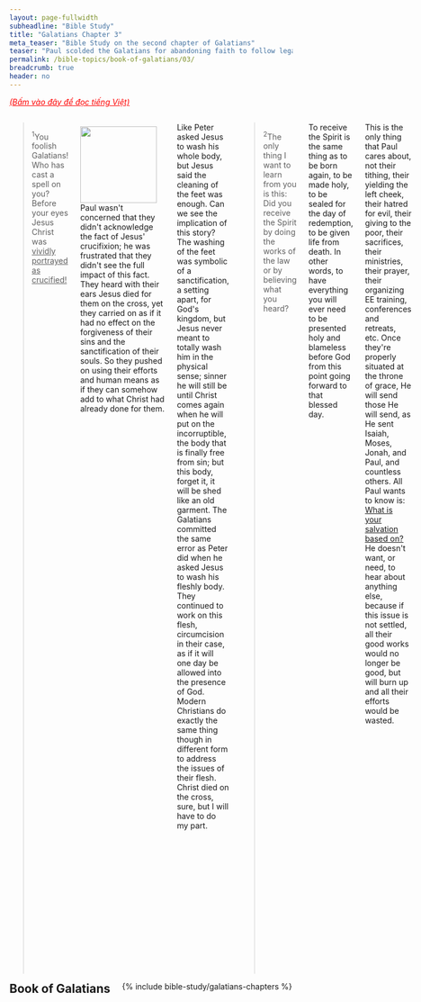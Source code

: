 ```yaml
---
layout: page-fullwidth
subheadline: "Bible Study"
title: "Galatians Chapter 3"
meta_teaser: "Bible Study on the second chapter of Galatians"
teaser: "Paul scolded the Galatians for abandoning faith to follow legalism. He continues to try to convince them that justification can only be by faith, and that God's promise to save believers was given hundreds of years before the law was delivered, and God's promise cannot be broken under any circumstances. The law was given to make people realize their need of the Savior, but not for justification."
permalink: /bible-topics/book-of-galatians/03/
breadcrumb: true
header: no
---
```

<!--more-->
<p style="font-style: italic;"><a style="color: #ff0000;" href="{{ site.projectname }}/hoc-kinh-thanh/sach-ga-la-ti/03/">(Bấm vào đây để đọc tiếng Việt)</a></p>
<div class="row">
<div class="medium-8 columns" markdown="1">

<!-- main body text -->

> <sup>1</sup>You foolish Galatians! Who has cast a spell on you? Before your eyes Jesus Christ was <u>vividly portrayed as crucified!</u>

<div>
<p>
<img alt src="{{ site.baseurl }}/images/different-gospel.jpg" style="border: 0px none; margin: 7px 15px 0px 0px; max-width: 100%; height: 136px; padding: 0px; float: left;">
Paul wasn't concerned that they didn't acknowledge the fact of Jesus' crucifixion; he was frustrated that they didn't see the full impact of this fact. They heard with their ears Jesus died for them on the cross, yet they carried on as if it had no effect on the forgiveness of their sins and the sanctification of their souls. So they pushed on using their efforts and human means as if they can somehow add to what Christ had already done for them.
</p>
</div>

Like Peter asked Jesus to wash his whole body, but Jesus said the cleaning of the feet was enough. Can we see the implication of this story? The washing of the feet was symbolic of a sanctification, a setting apart, for God's kingdom, but Jesus never meant to totally wash him in the physical sense; sinner he will still be until Christ comes again when he will put on the incorruptible, the body that is finally free from sin; but this body, forget it, it will be shed like an old garment. The Galatians committed the same error as Peter did when he asked Jesus to wash his fleshly body. They continued to work on this flesh, circumcision in their case, as if it will one day be allowed into the presence of God. Modern Christians do exactly the same thing though in different form to address the issues of their flesh. Christ died on the cross, sure, but I will have to do my part.

> <sup>2</sup>The only thing I want to learn from you is this: Did you receive the Spirit by doing the works of the law or by believing what you heard?

To receive the Spirit is the same thing as to be born again, to be made holy, to be sealed for the day of redemption, to be given life from death. In other words, to have everything you will ever need to be presented holy and blameless before God from this point going forward to that blessed day.

This is the only thing that Paul cares about, not their tithing, their yielding the left cheek, their hatred for evil, their giving to the poor, their sacrifices, their ministries, their prayer, their organizing EE training, conferences and retreats, etc. Once they're properly situated at the throne of grace, He will send those He will send, as He sent Isaiah, Moses, Jonah, and Paul, and countless others.  All Paul wants to know is: <u>What is your salvation based on?</u> He doesn't want, or need, to hear about anything else, because if this issue is not settled, all their good works would no longer be good, but will burn up and all their efforts would be wasted.

He might as well ask us the same question. 

> <sup>3</sup>Are you so foolish? Although you began with the Spirit, are you now trying to <u>finish</u> by human effort? <sup>4</sup>Have you suffered so many things for nothing?—if indeed it was for nothing.

I have heard from many well-meaning Christians that though we may be saved by grace at the moment of repentance, the rest of our lives is a balance between grace and works. Is this really what the Bible is saying? What about this very verse that clearly counters that argument. Perhaps we can paraphrase the verse like this: "Are you so foolish? Although you began with grace, are you now trying to finish with your own strength and determination?"

In the writing on chapter 1, I quoted Romans 1:17 which says this: <em>"This Good News tells us how God makes us right in his sight. This is accomplished <u>from start to finish by faith</u>. As the Scriptures say, 'It is through faith that a righteous person has life. (New Living Translation)'"</em> In other words, there is no point in a Christian's life when human effort is allowed to enter the equation.

And the suffering Paul talked about must be the same thing he said of the Colossians who attempted to make themselves more sanctified through means they were familiar with before they accepted Christ. All the "do not touch," and "do not handle," do nothing to restraint their sinful nature.

What were they "<u>trying to finish?</u>" What did the blood of the Son of God miss that they had to try to finish. In the eyes of the Judaizing Hebrews Chrisitians, Jewish laws and ordinances make them holy; this is why they don't consider themselves sinners, only Gentiles are sinners. This is why they still fought to bring back circumcision so they can perfect their holiness. But how can they improve upon the ever cleansing blood of the Lamb of God? How can you? How can you be more clean than the moment Christ applied His blood on you?

Some very famous expositor of the Bible believes that God intends to use the remaining part of our lives to make us perfect for God's kingdom. What? Isn't this what the Galatians are doing and Paul is vehemently against it? Why are they trying to finish what Christ already finished?

> <sup>5</sup>Does God then give you the Spirit and work miracles among you <u>by your doing the works of the law or by your believing what you heard?</u> <sup>6</sup>Just as Abraham believed God, and it was credited to him as righteousness, <sup>7</sup>so then, understand that those who believe are the sons of Abraham.

The giving of the Spirit happens at the moment of repentance, when one comes to Christ, and the working of miracles, from transformed temperaments to amazing accomplishments in the life of the Christian, Paul is asking the Galatians, and likewise us, where they think both acts come from? Your obedience? Your diligence in carrying out God's plan? No, the answer lies in you simply believe in the gospel you heard. Trust and obey is a song written by man, not God. The only one who obeyed and God was pleased was Jesus himself, and and when we put our trust in Him that He paid it all for our sins, we partake of this obedience that has nothing to do with the common obedience we have come to assume to mean.

Once again Paul emphasized the contrast between faith, or simply believing, versus the doing of the works required by the law. Many Christians do not seem to take this emphasis to heart, most would argue that just believing is not enough, there has to be work that proves your faith. And frequently James 2:24 is used to support this argument, that faith must be accompanied by works. As a matter of fact James 2:21-22 wrote this:

<p style="padding-left: 20px; border-left: 5px solid #eee; text-align: left;">"<sup>21</sup>Was not Abraham our father <u>justified by works when he offered Isaac his son on the altar?</u> <sup>22</sup>You see that his faith was working together with his works and his faith was perfected by works. (James 2:21-22)"</p>

This seems to be in stark contrast with Romans 4:2;9-12, which says Abraham was justified before he was even circumcised, way before he even had Isaac, let alone offering him,

<p style="padding-left: 20px; border-left: 5px solid #eee; text-align: left;">"<sup>2</sup>If Abraham was justified by works, he has something to boast about, but not before God. (Romans <sup>4</sup>:<sup>2</sup>) ... <sup>9</sup>Does this blessedness then come upon the circumcised only, or upon the uncircumcised also? For we say that <u>faith was accounted to Abraham for righteousness</u>. <sup>10</sup>How then was it accounted? While he was circumcised, or uncircumcised? Not while circumcised, but while uncircumcised. <sup>11</sup>And he received the sign of circumcision, a seal of the righteousness of the faith which he had <u>while still uncircumcised</u>, that he might be the father of all those who believe, though they are uncircumcised, that righteousness might be imputed to them also, <sup>12</sup>and the father of circumcision to those who not only are of the circumcision, but who also walk in the steps of the faith which our father Abraham had while still uncircumcised. (Romans 4:2;9-12)"</p>

Who is right? I'll say Paul is right; the Judaizing tendency of the apostles including James is evident in this Galatians passage. And if the revelation Paul received is enough that he can claim they, including James, added nothing to his message, let it be true. This James' passage might have been written during this time when the council of the apostles was still found wanting by Paul that he took them to task with the issue of circumcision as a case in point. And if Peter—or as a demoted Cephas for his hypocrisy when he took off from the Gentiles table upon the arrival of certain men from James, was found guilty of Judaizing, and it appears the rest of the apostles were implicated, too—was publically denounced by Paul on the the Judaizing issue, James is not far from being innocent, might it have been that the James' epistle was influenced by the powerful legalists of the day?


> <sup>8</sup>And the scripture, foreseeing that God would justify the Gentiles by faith, proclaimed the gospel to Abraham ahead of time, saying, “All the nations will be blessed in you.” <sup>9</sup>So then those who believe are blessed along with Abraham the believer.

The gospel was proclaimed to Abraham <u>"ahead of time"</u> because the Gentiles' salvation was foreseen, and of course God who is omniscient would also foresee mankind's inability to do anything deserving His saving them, and still He made a promise that cannot be broken. And this promise made no mentioning of any condition other than faith, with nary a hint of works. Romans 4:2 says: <em>"For if Abraham was justified by works, he has something to boast about,"</em> and the often memorized favorite Ephesians 2:8,9 says: <em>"8For by grace you have been saved through faith; and that not of yourselves, it is the gift of God; 9not as a result of works, so that no one may boast (Ephesians 2:8,9)." </em>

> <sup>10</sup>For all who rely on doing the works of the law are <u>under a curse</u>, because it is written, “Cursed is everyone who does not keep on <u>doing everything</u> written in the book of the law.”

The law must be a curse because not only its standard too high for anyone to fulfill, all of the law must be fulfill, every jot and every tittle.

> <sup>11</sup>Now <u>it is clear</u> no one is justified before God by the law, because the righteous one will <u>live by faith</u>.

It should be very clear in their minds, and ours, right now that we cannot use the law as a basis for our justification. And <u>if the law fails at that very first step in establishing our relationship with God</u>, how can it help us do anything good for God? or anything good that pleases Him? But the baffling thing is most do not see the law for what its principal function really is. It is designed to show us our failures, not our success. It's like a clear mirror to show the one standing in front of it blemishes that are humanly impossible to remove: the sinful nature. A proper response for anyone is to start looking elsewhere for a way that works: Jesus, the way the truth and the life.

> <sup>12</sup>But <u>the law is not based on faith</u>, and <u>the one who does the works of the law will live by them</u>. <sup>13</sup>Christ redeemed us from the curse of the law by becoming a curse for us (because it is written, “Cursed is everyone who hangs on a tree”) <sup>14</sup>in order that in Christ Jesus the blessing of Abraham would come to the Gentiles, so that we could receive the promise of the Spirit by faith.

<u>The law requires works, not faith</u>. It's based on compliance, not willingness without threat or judgement. It does not grant freedom, but exacts payments and promises punishment upon failure. It's a cold and uncompromising system. It's described in Ezekiel 18:20: "The soul that sins, it shall die." No exception, no reduced sentence.

And if Christ did not come to fulfill the law, to release us from its grip, the blessing of Abraham would not have come to us; the blessing of the promise of the Spirit, by faith.

### Inheritance Comes from Promises and not Law

> <sup>15</sup>Brothers and sisters, I offer an example from everyday life: When a covenant has been ratified, even though it is only a human contract, no one can <u>set it aside or add anything to it.</u>

Paul gave an example of a real world contract; even as lowly as a human contract, it <u>cannot be altered</u>. There is a statement like it at the end of the book of Revelation about not adding or subtracting anything to God given covenant; and once again, this covenant is encapsulated in John 3:16: <em>"For God so loved the world ..."</em> Let there be no subtle minimization of the effectiveness of this covenant.

> <sup>16</sup>Now the promises were spoken to Abraham and to his descendant. Scripture does not say, “and to the descendants,” referring to many, but “and to your descendant,” referring to one, who is Christ. <sup>17</sup>What I am saying is this: The law that came four hundred thirty years later does not cancel a covenant previously ratified by God, so as to invalidate the promise.

The law that came hundreds of years later <u>cannot invalidate</u> the promise. The law that shows our unworthiness, that condemns us, can no longer use our sins against us. If a human ratified covenant cannot be invalidated, how much firmer is the one ratified by God.

> <sup>18</sup>For if the inheritance is based on the law, it is no longer based on the promise, but God graciously gave it to Abraham through the promise.

<u>This inheritance is our citizenship of heaven</u>, our sonship of God. But the practical implication is: no one can enter God's kingdom, or become God's sons and daughters, without <u>perfect</u> holiness, being <u>perfectly sanctified</u> at any moment, being <u>completely pleasing</u> to God. And since we know the only instrument through which God prepares us for His Kingdom is: God's perfect Sacrifice. Anything that we do cannot make us more sanctified than the day we first believe. This is why it is amazing grace.

One more important point: <u>the only way</u> we please God, so ever completely is: to believe in His Son, no works attached. This is how we receive the inheritance. And if the inheritance is based on the law, which one among us can get it? Nicodemus asked Jesus the very honest question that few if any of legalists of our time are sincere enough to ask.


> <sup>19</sup><u>Why then was the law given?</u> It was added because of transgressions, until the arrival of the descendant to whom the promise had been made. It was administered through angels by an intermediary. <sup>20</sup>Now an intermediary is not for one party alone, but God is one.

The law was given, or added, because of transgression? This is inconsistent with Paul's previous statement which he said nothing can be added or taken away from God's covenant hundreds of years before the law was given. To really add something to the covenant would amount to changing the condition through which man can be saved. So there must be a different meaning to this word "added," which must mean to <u>make men more conscious of their transgression</u>, but not with the purpose of stoping men from further transgression, because this became evident through the Old Covenant. It was added so men cannot deny the reality of their sinful nature. This special "addition" does not change the condition for salvation; it is still and forever will be by grace and through faith alone.


> <sup>21</sup>Is the law therefore opposed to the promises of God? Absolutely not! For if a law had been given that was <u>able to give life</u>, then righteousness would certainly have come by the law. <sup>22</sup>But the scripture imprisoned everything under sin so that the promise could be given—because of the faithfulness of Jesus Christ—to those who believe.

According to the only possible interpretation of the law based on verses 19 and 20, the law is not the opposite of God's grace as some might think. Many folks like to think of a balance between law and grace, but so far we've seen that the law does not invalidate God's grace, it is used as an instrument to push people toward God's grace, and when it has successfully done so, it's work is done, the saved sinner doesn't need it as a teacher anymore, but the Spirit of God will then take over and guide them into all the truth. The law pushes people into the hand of grace, and then leave.

The law was given to "imprison" mankind under sin, giving them the only way to salvation that is to believe in Christ.

But the interesting, or maybe more like ... foolish—to use Paul's expression—, thing is some actually think the law can give life. Really? There is a huge amount of Scriptures that say the complete opposite: <u>the law brings death, and bear fruit for death</u>, and is a curse to those that use it as a guide, and many more.

### Sons of God Are Heirs of Promise

> <sup>23</sup>Now before faith came we were held in custody under the law, being kept as prisoners until the coming faith would be revealed. <sup>24</sup>Thus the law had become <u>our guardian until Christ</u>, <u>so that we could be declared righteous by faith</u>. <sup>25</sup>But <u>now that faith has come, we are no longer under a guardian.</u>

Our relationship with the law is described as a type of prisoner and custodian. Not one that reflects the words of Jesus: life, rest, freedom, living water, peace that passes understanding, etc. And few realized that they can be released from the guardianship of the law as a result of their now being in Christ. The <u>transition must take place</u>, from guardianship under the law to faith in Christ, from Old Covenant to New Covenant, from prisoner to liberated, so that this great thing can happen: <u>declared righteous</u> by faith. If you insist on the guardianship of the law, you can only be condemned, because that is what the law does. 

> <sup>26</sup>For in Christ Jesus you are all sons of God <u>through faith</u>. <sup>27</sup>For all of you who were baptized into Christ have clothed yourselves with Christ.

Sons of God through faith, not through the law. To be baptized into Christ is to become a grown man, this is a quote from Jamieson, Fausset, and Brown commentary:

<p style="padding-left: 20px; border-left: 5px solid #eee; text-align: left;">Ye did, in that very act of being baptized into Christ, put on, or clothe yourselves with, Christ:so the Greek expresses. Christ is to you the toga virilis (the Roman garment of the full- grown man, assumed when ceasing to be a child)—Jamieson, Fausset, and Brown</p>

Paul frequently refers to those that are still under the guardianship of the law as <u>babes</u>, little children, immature, but those that put on Christ through faith become grown up and can take solid food, the kind of scriptural understanding that is based on grace through faith in Christ. This is also rather obvious in daily life; a child needs lots of rules and detailed guidance, a mature individual is guided by principles. So to us mature Christians, the Holy Spirit of God is not only our principles, but the one who not only guide us into all the truth, He empowers us to do God's work, too.


> <sup>28</sup>There is neither Jew nor Greek, there is neither slave nor free, there is neither male nor female—for all of you are one in Christ Jesus.

Outside of Christ, there are classes between the priviledged and the underpriviledged. Jews vs. the so-called Gentile sinners, slave and free, male and female where only the male has the priviledge of undergoing circumcision. In Christ, all are equally sinful, and all desperately need to be saved by grace.

> <sup>29</sup>And if you belong to Christ, then you are Abraham’s descendants, heirs according to the promise.

What an amazing chapter!

{% include bible-study/bible-study-footer %}
</div><!-- /.medium-8.columns -->
<div class="bible-index medium-4 columns">
<h2 style="margin: 0px">Book of Galatians</h2>
        {% include bible-study/galatians-chapters %}
</div><!-- /.medium-4.columns -->
</div><!-- /.row -->
